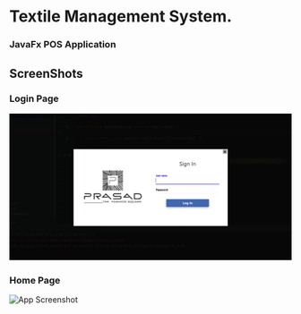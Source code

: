 # Textile Management System.
### JavaFx POS Application
<div id="top"></div>

## ScreenShots

### Login Page
![App Screenshot](src/assets/loginT.png)

### Home Page
![App Screenshot](src/assets/homeT.png)
